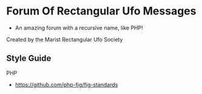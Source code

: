 Forum Of Rectangular Ufo Messages
=============================

* An amazing forum with a recursive name, like PHP!

Created by the Marist Rectangular Ufo Society

Style Guide
-----------
PHP
 * https://github.com/php-fig/fig-standards
